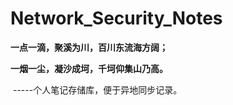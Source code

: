 # Network_Security_Notes
 **一点一滴，聚溪为川，百川东流海方阔；**

**一烟一尘，凝沙成坷，千坷仰集山乃高。**

​                                                         -----个人笔记存储库，便于异地同步记录。

